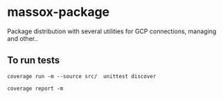 # massox-package
Package distribution with several utilities for GCP connections, managing and other..

## To run tests
``
coverage run -m --source src/  unittest discover
``

``
coverage report -m
``